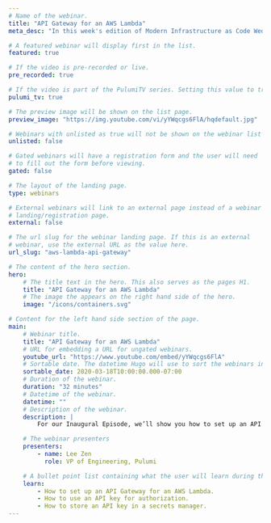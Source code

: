 ```yaml
---
# Name of the webinar.
title: "API Gateway for an AWS Lambda"
meta_desc: "In this week's edition of Modern Infrastructure as Code Wednesday, we’ll show you how to set up an API Gateway for an AWS Lambda function in 30 minutes."

# A featured webinar will display first in the list.
featured: true

# If the video is pre-recorded or live.
pre_recorded: true

# If the video is part of the PulumiTV series. Setting this value to true will list the video in the "PulumiTV" section.
pulumi_tv: true

# The preview image will be shown on the list page.
preview_image: "https://img.youtube.com/vi/yYWqcgs6FlA/hqdefault.jpg"

# Webinars with unlisted as true will not be shown on the webinar list
unlisted: false

# Gated webinars will have a registration form and the user will need
# to fill out the form before viewing.
gated: false

# The layout of the landing page.
type: webinars

# External webinars will link to an external page instead of a webinar
# landing/registration page.
external: false

# The url slug for the webinar landing page. If this is an external
# webinar, use the external URL as the value here.
url_slug: "aws-lambda-api-gateway"

# The content of the hero section.
hero:
    # The title text in the hero. This also serves as the pages H1.
    title: "API Gateway for an AWS Lambda"
    # The image the appears on the right hand side of the hero.
    image: "/icons/containers.svg"

# Content for the left hand side section of the page.
main:
    # Webinar title.
    title: "API Gateway for an AWS Lambda"
    # URL for embedding a URL for ungated webinars.
    youtube_url: "https://www.youtube.com/embed/yYWqcgs6FlA"
    # Sortable date. The datetime Hugo will use to sort the webinars in date order.
    sortable_date: 2020-03-18T10:00:00.000-07:00
    # Duration of the webinar.
    duration: "32 minutes"
    # Datetime of the webinar.
    datetime: ""
    # Description of the webinar.
    description: |
        For our Inaugural Episode, we’ll show you how to set up an API Gateway for an AWS Lambda function in 30 minutes. You’ll learn how to wire this up to a domain name and secure it using an API key for authorization. Finally, we’ll show you how to store the API key in a secrets manager.

    # The webinar presenters
    presenters:
        - name: Lee Zen
          role: VP of Engineering, Pulumi

    # A bullet point list containing what the user will learn during the webinar.
    learn:
        - How to set up an API Gateway for an AWS Lambda.
        - How to use an API key for authorization.
        - How to store an API key in a secrets manager.
---
```

